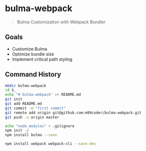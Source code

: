 # bulma-webpack

> Bulma Customization with Webpack Bundler

## Goals

* Customize Bulma
* Optimize bundle size
* Implement critical path styling

## Command History

```bash
mkdir bulma-webpack
cd $_
echo "# bulma-webpack" >> README.md
git init
git add README.md
git commit -m "first commit"
git remote add origin git@github.com:m99coder/bulma-webpack.git
git push -u origin master
```

```bash
echo "node_modules" > .gitignore
npm init -y
npm install bulma --save
```

```bash
npm install webpack webpack-cli --save-dev
```
